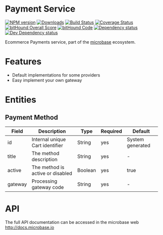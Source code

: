 # Payment Service

[![NPM version][npm-image]][npm-url] 
[![Downloads][downloads-image]][npm-url] 
[![Build Status][travis-image]][travis-url] 
[![Coverage Status][coveralls-image]][coveralls-url] 
[![bitHound Overall Score][bithound-overal-image]][bithound-url]
[![bitHound Code][bithound-code-image]][bithound-url]
[![Dependency status][bithound-image]][bithound-url] 
[![Dev Dependency status][bithound-dev-image]][bithound-url] 

[npm-url]:https://npmjs.org/package/microbase
[downloads-image]:http://img.shields.io/npm/dm/microbase.svg
[npm-image]:http://img.shields.io/npm/v/microbase.svg

[travis-url]:https://travis-ci.org/microbaseio/micro-payment-service
[travis-image]:http://img.shields.io/travis/microbaseio/micro-payment-service/develop.svg
[coveralls-url]:https://coveralls.io/r/microbaseio/micro-payment-service
[coveralls-image]:https://img.shields.io/coveralls/microbaseio/micro-payment-service/develop.svg

[bithound-url]:https://www.bithound.io/github/microbaseio/micro-payment-service/develop
[bithound-overal-image]:https://www.bithound.io/github/microbaseio/micro-payment-service/badges/score.svg
[bithound-image]:https://img.shields.io/bithound/dependencies/github/microbaseio/micro-payment-service.svg
[bithound-dev-image]:https://img.shields.io/bithound/devDependencies/github/microbaseio/micro-payment-service.svg
[bithound-code-image]:https://www.bithound.io/github/microbaseio/micro-payment-service/badges/code.svg

Ecommerce Payments service, part of the [microbase](http://microbase.io) 
ecosystem.

# Features

* Default implementations for some providers
* Easy implement your own gateway

# Entities

## Payment Method

Field | Description| Type | Required | Default
------|------------|------|----------|--------
id      | Internal unique Cart identifier | String | yes | System generated
title   | The method description | String | yes | -
active  | The method is active or disabled | Boolean | yes | true
gateway | Processing gateway code | String | yes | -

# API

The full API documentation can be accessed in the microbase web http://docs.microbase.io
